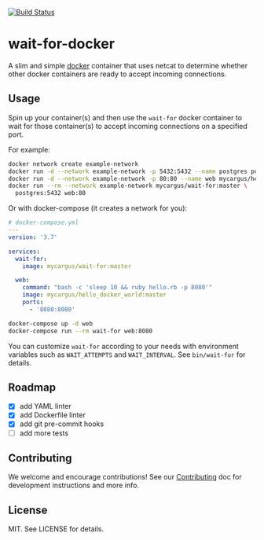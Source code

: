 [![Build Status](https://travis-ci.com/mycargus/wait-for-docker.svg?branch=master)](https://travis-ci.com/mycargus/wait-for-docker)

# wait-for-docker

A slim and simple [docker] container that uses netcat to determine whether other
docker containers are ready to accept incoming connections.

## Usage

Spin up your container(s) and then use the `wait-for` docker container to wait
for those container(s) to accept incoming connections on a specified port.

For example:

```sh
docker network create example-network
docker run -d --network example-network -p 5432:5432 --name postgres postgres:latest
docker run -d --network example-network -p 80:80 --name web mycargus/hello_docker_world:master
docker run --rm --network example-network mycargus/wait-for:master \
  postgres:5432 web:80
```

Or with docker-compose (it creates a network for you):

```yaml
# docker-compose.yml
---
version: '3.7'

services:
  wait-for:
    image: mycargus/wait-for:master

  web:
    command: "bash -c 'sleep 10 && ruby hello.rb -p 8080'"
    image: mycargus/hello_docker_world:master
    ports:
      - '8080:8080'
```

```bash
docker-compose up -d web
docker-compose run --rm wait-for web:8080
```

You can customize `wait-for` according to your needs with environment variables
such as `WAIT_ATTEMPTS` and `WAIT_INTERVAL`. See `bin/wait-for` for details.

## Roadmap

- [x] add YAML linter
- [x] add Dockerfile linter
- [x] add git pre-commit hooks
- [ ] add more tests

## Contributing

We welcome and encourage contributions! See our [Contributing] doc for
development instructions and more info.

## License

MIT. See LICENSE for details.

[contributing]:
  https://github.com/mycargus/wait-for-docker/blob/master/CONTRIBUTING.md
[docker]: https://docs.docker.com/
